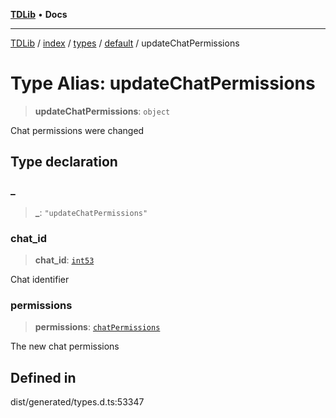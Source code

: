 [**TDLib**](../../../../../../README.md) • **Docs**

***

[TDLib](../../../../../../modules.md) / [index](../../../../../README.md) / [types](../../../README.md) / [default](../README.md) / updateChatPermissions

# Type Alias: updateChatPermissions

> **updateChatPermissions**: `object`

Chat permissions were changed

## Type declaration

### \_

> **\_**: `"updateChatPermissions"`

### chat\_id

> **chat\_id**: [`int53`](int53-1.md)

Chat identifier

### permissions

> **permissions**: [`chatPermissions`](chatPermissions-1.md)

The new chat permissions

## Defined in

dist/generated/types.d.ts:53347
